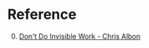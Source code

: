 # Reference

0. [Don't Do Invisible Work - Chris Albon](https://www.youtube.com/watch?v=HiF83i1OLOM)

